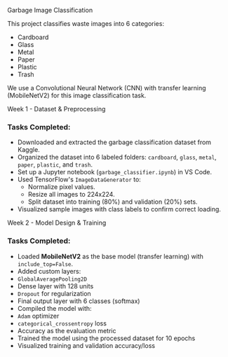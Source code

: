 Garbage Image Classification

This project classifies waste images into 6 categories:
- Cardboard
- Glass
- Metal
- Paper
- Plastic
- Trash

We use a Convolutional Neural Network (CNN) with transfer learning (MobileNetV2) for this image classification task.


 Week 1 - Dataset & Preprocessing

### Tasks Completed:
- Downloaded and extracted the garbage classification dataset from Kaggle.
- Organized the dataset into 6 labeled folders: `cardboard`, `glass`, `metal`, `paper`, `plastic`, and `trash`.
- Set up a Jupyter notebook (`garbage_classifier.ipynb`) in VS Code.
- Used TensorFlow's `ImageDataGenerator` to:
  - Normalize pixel values.
  - Resize all images to 224x224.
  - Split dataset into training (80%) and validation (20%) sets.
- Visualized sample images with class labels to confirm correct loading.

Week 2 - Model Design & Training

###  Tasks Completed:

-  Loaded **MobileNetV2** as the base model (transfer learning) with `include_top=False`.
-  Added custom layers:
  - `GlobalAveragePooling2D`
  - Dense layer with 128 units
  - `Dropout` for regularization
  - Final output layer with 6 classes (softmax)
-  Compiled the model with:
  - `Adam` optimizer
  - `categorical_crossentropy` loss
  - Accuracy as the evaluation metric
-  Trained the model using the processed dataset for 10 epochs
-  Visualized training and validation accuracy/loss
  
